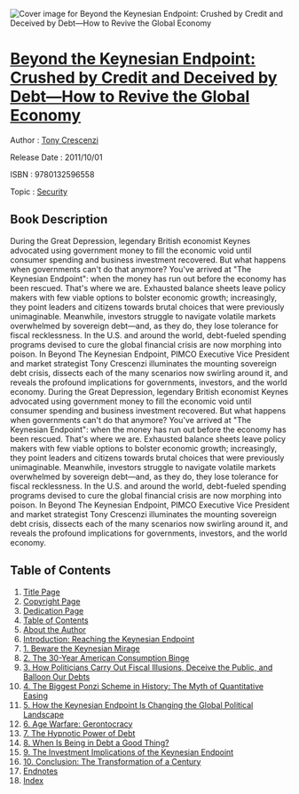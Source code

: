 ![Cover image for Beyond the Keynesian Endpoint: Crushed by Credit and Deceived by Debt—How to Revive the Global Economy](https://imgdetail.ebookreading.net/cover/cover/security/EB9780132596558.jpg)

[Beyond the Keynesian Endpoint: Crushed by Credit and Deceived by Debt—How to Revive the Global Economy](https://ebookreading.net/view/book/Beyond+the+Keynesian+Endpoint%3A+Crushed+by+Credit+and+Deceived+by+Debt%E2%80%94How+to+Revive+the+Global+Economy-EB9780132596558_1.html "Beyond the Keynesian Endpoint: Crushed by Credit and Deceived by Debt—How to Revive the Global Economy")
====================================================================================================================

Author : [Tony Crescenzi](https://ebookreading.net/search/author/Tony+Crescenzi)

Release Date : 2011/10/01

ISBN : 9780132596558

Topic : [Security](https://ebookreading.net/search/category/security)

Book Description
-----------------

During the Great Depression, legendary British economist Keynes advocated using government money to fill the economic void until consumer spending and business investment recovered. But what happens when governments can't do that anymore? You've arrived at "The Keynesian Endpoint": when the money has run out before the economy has been rescued. That's where we are. Exhausted balance sheets leave policy makers with few viable options to bolster economic growth; increasingly, they point leaders and citizens towards brutal choices that were previously unimaginable. Meanwhile, investors struggle to navigate volatile markets overwhelmed by sovereign debt—and, as they do, they lose tolerance for fiscal recklessness.
In the U.S. and around the world, debt-fueled spending programs devised to cure the global financial crisis are now morphing into poison. In Beyond The Keynesian Endpoint, PIMCO Executive Vice President and market strategist Tony Crescenzi illuminates the mounting sovereign debt crisis, dissects each of the many scenarios now swirling around it, and reveals the profound implications for governments, investors, and the world economy.
              During the Great Depression, legendary British economist Keynes advocated using government money to fill the economic void until consumer spending and business investment recovered. But what happens when governments can't do that anymore? You've arrived at "The Keynesian Endpoint": when the money has run out before the economy has been rescued. That's where we are. Exhausted balance sheets leave policy makers with few viable options to bolster economic growth; increasingly, they point leaders and citizens towards brutal choices that were previously unimaginable. Meanwhile, investors struggle to navigate volatile markets overwhelmed by sovereign debt—and, as they do, they lose tolerance for fiscal recklessness.
In the U.S. and around the world, debt-fueled spending programs devised to cure the global financial crisis are now morphing into poison. In Beyond The Keynesian Endpoint, PIMCO Executive Vice President and market strategist Tony Crescenzi illuminates the mounting sovereign debt crisis, dissects each of the many scenarios now swirling around it, and reveals the profound implications for governments, investors, and the world economy.
              
Table of Contents
-----------------

1. [Title Page](https://ebookreading.net/view/book/Beyond+the+Keynesian+Endpoint%3A+Crushed+by+Credit+and+Deceived+by+Debt%E2%80%94How+to+Revive+the+Global+Economy-EB9780132596558_2.html)
1. [Copyright Page](https://ebookreading.net/view/book/Beyond+the+Keynesian+Endpoint%3A+Crushed+by+Credit+and+Deceived+by+Debt%E2%80%94How+to+Revive+the+Global+Economy-EB9780132596558_3.html)
1. [Dedication Page](https://ebookreading.net/view/book/Beyond+the+Keynesian+Endpoint%3A+Crushed+by+Credit+and+Deceived+by+Debt%E2%80%94How+to+Revive+the+Global+Economy-EB9780132596558_4.html)
1. [Table of Contents](https://ebookreading.net/view/book/Beyond+the+Keynesian+Endpoint%3A+Crushed+by+Credit+and+Deceived+by+Debt%E2%80%94How+to+Revive+the+Global+Economy-EB9780132596558_5.html)
1. [About the Author](https://ebookreading.net/view/book/Beyond+the+Keynesian+Endpoint%3A+Crushed+by+Credit+and+Deceived+by+Debt%E2%80%94How+to+Revive+the+Global+Economy-EB9780132596558_6.html)
1. [Introduction: Reaching the Keynesian Endpoint](https://ebookreading.net/view/book/Beyond+the+Keynesian+Endpoint%3A+Crushed+by+Credit+and+Deceived+by+Debt%E2%80%94How+to+Revive+the+Global+Economy-EB9780132596558_7.html)
1. [1. Beware the Keynesian Mirage](https://ebookreading.net/view/book/Beyond+the+Keynesian+Endpoint%3A+Crushed+by+Credit+and+Deceived+by+Debt%E2%80%94How+to+Revive+the+Global+Economy-EB9780132596558_8.html)
1. [2. The 30-Year American Consumption Binge](https://ebookreading.net/view/book/Beyond+the+Keynesian+Endpoint%3A+Crushed+by+Credit+and+Deceived+by+Debt%E2%80%94How+to+Revive+the+Global+Economy-EB9780132596558_9.html)
1. [3. How Politicians Carry Out Fiscal Illusions, Deceive the Public, and Balloon Our Debts](https://ebookreading.net/view/book/Beyond+the+Keynesian+Endpoint%3A+Crushed+by+Credit+and+Deceived+by+Debt%E2%80%94How+to+Revive+the+Global+Economy-EB9780132596558_10.html)
1. [4. The Biggest Ponzi Scheme in History: The Myth of Quantitative Easing](https://ebookreading.net/view/book/Beyond+the+Keynesian+Endpoint%3A+Crushed+by+Credit+and+Deceived+by+Debt%E2%80%94How+to+Revive+the+Global+Economy-EB9780132596558_11.html)
1. [5. How the Keynesian Endpoint Is Changing the Global Political Landscape](https://ebookreading.net/view/book/Beyond+the+Keynesian+Endpoint%3A+Crushed+by+Credit+and+Deceived+by+Debt%E2%80%94How+to+Revive+the+Global+Economy-EB9780132596558_12.html)
1. [6. Age Warfare: Gerontocracy](https://ebookreading.net/view/book/Beyond+the+Keynesian+Endpoint%3A+Crushed+by+Credit+and+Deceived+by+Debt%E2%80%94How+to+Revive+the+Global+Economy-EB9780132596558_13.html)
1. [7. The Hypnotic Power of Debt](https://ebookreading.net/view/book/Beyond+the+Keynesian+Endpoint%3A+Crushed+by+Credit+and+Deceived+by+Debt%E2%80%94How+to+Revive+the+Global+Economy-EB9780132596558_14.html)
1. [8. When Is Being in Debt a Good Thing?](https://ebookreading.net/view/book/Beyond+the+Keynesian+Endpoint%3A+Crushed+by+Credit+and+Deceived+by+Debt%E2%80%94How+to+Revive+the+Global+Economy-EB9780132596558_15.html)
1. [9. The Investment Implications of the Keynesian Endpoint](https://ebookreading.net/view/book/Beyond+the+Keynesian+Endpoint%3A+Crushed+by+Credit+and+Deceived+by+Debt%E2%80%94How+to+Revive+the+Global+Economy-EB9780132596558_16.html)
1. [10. Conclusion: The Transformation of a Century](https://ebookreading.net/view/book/Beyond+the+Keynesian+Endpoint%3A+Crushed+by+Credit+and+Deceived+by+Debt%E2%80%94How+to+Revive+the+Global+Economy-EB9780132596558_17.html)
1. [Endnotes](https://ebookreading.net/view/book/Beyond+the+Keynesian+Endpoint%3A+Crushed+by+Credit+and+Deceived+by+Debt%E2%80%94How+to+Revive+the+Global+Economy-EB9780132596558_18.html)
1. [Index](https://ebookreading.net/view/book/Beyond+the+Keynesian+Endpoint%3A+Crushed+by+Credit+and+Deceived+by+Debt%E2%80%94How+to+Revive+the+Global+Economy-EB9780132596558_19.html)
